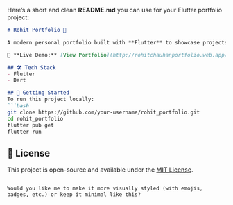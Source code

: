 Here’s a short and clean **README.md** you can use for your Flutter portfolio project:

````markdown
# Rohit Portfolio 🚀

A modern personal portfolio built with **Flutter** to showcase projects, skills, and achievements.

🔗 **Live Demo:** [View Portfolio](http://rohitchauhanportfolio.web.app/)

## 🛠️ Tech Stack
- Flutter  
- Dart  

## 🚀 Getting Started
To run this project locally:
```bash
git clone https://github.com/your-username/rohit_portfolio.git
cd rohit_portfolio
flutter pub get
flutter run
````

## 📄 License

This project is open-source and available under the [MIT License](LICENSE).

```

Would you like me to make it more visually styled (with emojis, badges, etc.) or keep it minimal like this?
```
